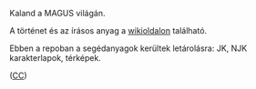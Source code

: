 Kaland a MAGUS világán.

A történet és az írásos anyag a [wikioldalon](https://github.com/kaktusztea/rpg_zaszlohaboru/wiki) található.

Ebben a repoban a segédanyagok kerültek letárolásra: JK, NJK karakterlapok, térképek.

([CC](./LICENSE))
